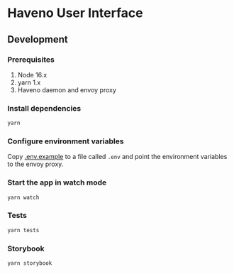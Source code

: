 # Haveno User Interface

## Development

### Prerequisites

1. Node 16.x
1. yarn 1.x
1. Haveno daemon and envoy proxy

### Install dependencies

```sh
yarn
```

### Configure environment variables

Copy [.env.example](./.env.example) to a file called `.env` and point the environment variables to the envoy proxy.

### Start the app in watch mode

```sh
yarn watch
```

### Tests

```sh
yarn tests
```

### Storybook

```sh
yarn storybook
```
